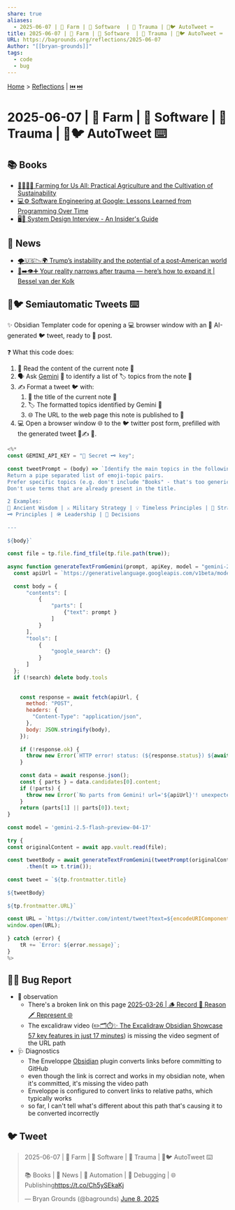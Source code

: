 ```yaml
---
share: true
aliases:
  - 2025-06-07 | 🚜 Farm | 💾 Software  | 🤕 Trauma | 🤖🐦 AutoTweet ⌨️
title: 2025-06-07 | 🚜 Farm | 💾 Software  | 🤕 Trauma | 🤖🐦 AutoTweet ⌨️
URL: https://bagrounds.org/reflections/2025-06-07
Author: "[[bryan-grounds]]"
tags:
  - code
  - bug
---
```

[Home](../index.md) > [Reflections](./index.md) | [⏮️](./2025-06-06.md) [⏭️](./2025-06-08.md)  
# 2025-06-07 | 🚜 Farm | 💾 Software  | 🤕 Trauma | 🤖🐦 AutoTweet ⌨️  
## 📚 Books  
- [🚜🧑‍🌾🌱 Farming for Us All: Practical Agriculture and the Cultivation of Sustainability](../books/farming-for-us-all-practical-agriculture-and-the-cultivation-of-sustainability.md)  
- [💻⚙️ Software Engineering at Google: Lessons Learned from Programming Over Time](../books/software-engineering-at-google-lessons-learned-from-programming-over-time.md)  
- [🖥️🔑 System Design Interview - An Insider's Guide](../books/system-design-interview-an-insiders-guide.md)  
  
## 📰 News  
- [🌪️🇺🇸📉🌍 Trump’s instability and the potential of a post-American world](../videos/trumps-instability-and-the-potential-of-a-post-american-world.md)  
- [🤕➡️👁️➕ Your reality narrows after trauma — here’s how to expand it | Bessel van der Kolk](../videos/your-reality-narrows-after-trauma-heres-how-to-expand-it-bessel-van-der-kolk.md)  
  
## 🤖🐦 Semiautomatic Tweets ⌨️  
✨ Obsidian Templater code for opening a 💻 browser window with an 🤖 AI-generated 🐦 tweet, ready to 🚀 post.  
  
❓ What this code does:  
1.  📖 Read the content of the current note 📝  
2.  🗣️ Ask [Gemini](../software/gemini.md) 🤖 to identify a list of 🏷️ topics from the note 📝  
3.  ✍️ Format a tweet 🐦 with:  
    1.  📃 the title of the current note 📝  
    2.  🏷️ The formatted topics identified by Gemini 🤖  
    3.  🌐 The URL to the web page this note is published to 🚀  
4.  💻 Open a browser window 🌐 to the 🐦 twitter post form, prefilled with the generated tweet 🤖✍️ 🎉.  
  
```js  
<%*  
const GEMINI_API_KEY = "🤫 Secret 🗝️ key";  
  
const tweetPrompt = (body) => `Identify the main topics in the following.  
Return a pipe separated list of emoji-topic pairs.  
Prefer specific topics (e.g. don't include "Books" - that's too generic).  
Don't use terms that are already present in the title.  
  
2 Examples:  
📜 Ancient Wisdom | ⚔️ Military Strategy | 💡 Timeless Principles | 🧠 Strategic Thinking | 🎯 Path to Victory  
🗝️ Principles | 🪖 Leadership | 🤔 Decisions  
  
---  
  
${body}`  
  
const file = tp.file.find_tfile(tp.file.path(true));  
  
async function generateTextFromGemini(prompt, apiKey, model = "gemini-2.0-flash", search = false) {  
  const apiUrl = `https://generativelanguage.googleapis.com/v1beta/models/${model}:generateContent?key=${apiKey}`;  
  
  const body = {  
      "contents": [  
          {  
              "parts": [  
                  {"text": prompt }  
              ]  
          }  
      ],  
      "tools": [  
          {  
              "google_search": {}  
          }  
      ]  
  };  
  if (!search) delete body.tools  
  
  
    const response = await fetch(apiUrl, {  
      method: "POST",  
      headers: {  
        "Content-Type": "application/json",  
      },  
      body: JSON.stringify(body),  
    });  
  
    if (!response.ok) {  
      throw new Error(`HTTP error! status: (${response.status}) ${await response.text()}`);  
    }  
  
    const data = await response.json();  
    const { parts } = data.candidates[0].content;  
    if (!parts) {  
      throw new Error(`No parts from Gemini! url='${apiUrl}'! unexpected response: data=(${JSON.stringify(data)})`)  
    }  
    return (parts[1] || parts[0]).text;  
}  
  
const model = 'gemini-2.5-flash-preview-04-17'  
  
try {  
const originalContent = await app.vault.read(file);  
  
const tweetBody = await generateTextFromGemini(tweetPrompt(originalContent), GEMINI_API_KEY)  
      .then(t => t.trim());  
  
const tweet = `${tp.frontmatter.title}  
  
${tweetBody}  
  
${tp.frontmatter.URL}`  
  
const URL = `https://twitter.com/intent/tweet?text=${encodeURIComponent(tweet.trim())}`  
window.open(URL);  
  
} catch (error) {  
    tR += `Error: ${error.message}`;  
}  
%>  
```  
  
## 👀🐛 Bug Report  
- 👀 observation  
    - There's a broken link on this page [2025-03-26 | 🪵 Record 🦙 Reason 🗡️ Represent 🌐](./2025-03-26.md)  
    - The excalidraw video ([✏️🗂️⏱️✨ The Excalidraw Obsidian Showcase 57 key features in just 17 minutes](../the-excalidraw-obsidian-showcase-57-key-features-in-just-17-minutes.md)) is missing the video segment of the URL path  
- 🩺 Diagnostics  
    - The Enveloppe [Obsidian](../software/obsidian.md) plugin converts links before committing to GitHub  
    - even though the link is correct and works in my obsidian note, when it's committed, it's missing the video path  
    - Enveloppe is configured to convert links to relative paths, which typically works  
    - so far, I can't tell what's different about this path that's causing it to be converted incorrectly  
  
## 🐦 Tweet  
<blockquote class="twitter-tweet" data-theme="dark"><p lang="en" dir="ltr">2025-06-07 | 🚜 Farm | 💾 Software | 🤕 Trauma | 🤖🐦 AutoTweet ⌨️<br><br>📚 Books | 📰 News | 🤖 Automation | 🐛 Debugging | 🌐 Publishing<a href="https://t.co/Ch5ySEkaKj">https://t.co/Ch5ySEkaKj</a></p>&mdash; Bryan Grounds (@bagrounds) <a href="https://twitter.com/bagrounds/status/1931552960594812971?ref_src=twsrc%5Etfw">June 8, 2025</a></blockquote> <script async src="https://platform.twitter.com/widgets.js" charset="utf-8"></script>